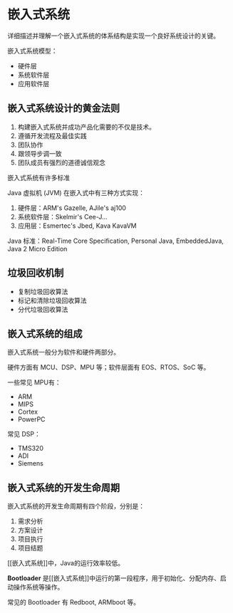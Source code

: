 # 嵌入式系统

详细描述并理解一个嵌入式系统的体系结构是实现一个良好系统设计的关键。

嵌入式系统模型：
- 硬件层
- 系统软件层
- 应用软件层

## 嵌入式系统设计的黄金法则

1. 构建嵌入式系统并成功产品化需要的不仅是技术。
2. 遵循开发流程及最佳实践
3. 团队协作
4. 跟领导步调一致
5. 团队成员有强烈的道德诚信观念

嵌入式系统有许多标准

Java 虚拟机 (JVM) 在嵌入式中有三种方式实现：
1. 硬件层：ARM's Gazelle, AJile's aj100
2. 系统软件层：Skelmir's Cee-J...
3. 应用层：Esmertec's Jbed, Kava KavaVM

Java 标准：Real-Time Core Specification, Personal Java, EmbeddedJava, Java 2 Micro Edition

## 垃圾回收机制

- 复制垃圾回收算法
- 标记和清除垃圾回收算法
- 分代垃圾回收算法

## 嵌入式系统的组成

嵌入式系统一般分为软件和硬件两部分。

硬件方面有 MCU、DSP、MPU 等；软件层面有 EOS、RTOS、SoC 等。

一些常见 MPU有：
- ARM
- MIPS
- Cortex
- PowerPC

常见 DSP：
- TMS320
- ADI
- Siemens

## 嵌入式系统的开发生命周期

嵌入式系统的开发生命周期有四个阶段，分别是：
1. 需求分析
2. 方案设计
3. 项目执行
4. 项目结题





[[嵌入式系统]]中，Java的运行效率较低。

**Bootloader** 是[[嵌入式系统]]中运行的第一段程序，用于初始化、分配内存、启动操作系统等操作。

常见的 Bootloader 有 Redboot, ARMboot 等。